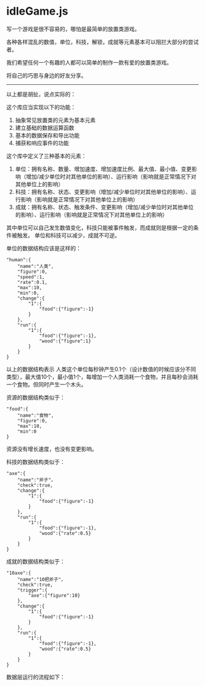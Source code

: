 # idleGame.js

写一个游戏是很不容易的，哪怕是最简单的放置类游戏。

各种各样混乱的数值，单位，科技，解锁，成就等元素基本可以阻拦大部分的尝试者。

我们希望任何一个有趣的人都可以简单的制作一款有爱的放置类游戏。

将自己的巧思与身边的好友分享。












--------------------


以上都是胡扯，说点实际的：

这个库应当实现以下的功能：

1. 抽象常见放置类的元素为基本元素
2. 建立基础的数据运算函数
3. 基本的数据保存和导出功能
4. 捕获和响应事件的功能


这个库中定义了三种基本的元素：

1. 单位：拥有名称、数量、增加速度、增加速度比例、最大值、最小值、变更影响（增加/减少单位时对其他单位的影响）、运行影响（影响就是正常情况下对其他单位上的影响）
2. 科技：拥有名称、状态、变更影响（增加/减少单位时对其他单位的影响）、运行影响（影响就是正常情况下对其他单位上的影响）
3. 成就：拥有名称、状态、触发条件、变更影响（增加/减少单位时对其他单位的影响）、运行影响（影响就是正常情况下对其他单位上的影响）

其中单位可以自己发生数值变化，科技只能被事件触发，而成就则是根据一定的条件被触发。
单位和科技可以减少，成就不可逆。

单位的数据结构应该是这样的：

    "human":{
        "name":"人类",
        "figure":0,
        "speed":1,
        "rate":0.1,
        "max":10,
        "min":0,
        "change":{
            "1":{
                "food":{"figure":-1}
            }
        },
        "run":{
            "1":{
                "food":{"figure":-1},
                "wood":{"figure":1}
            }
        }
    }

以上的数据结构表示 人类这个单位每秒钟产生0.1个（设计数值的时候应该分不同类型），最大值10个，最小值1个，每增加一个人类消耗一个食物，并且每秒会消耗一个食物。但同时产生一个木头。

资源的数据结构类似于：

    "food":{
        "name":"食物",
        "figure":0,
        "max":10,
        "min":0
    }

资源没有增长速度，也没有变更影响。

科技的数据结构类似于：

    "axe":{
        "name":"斧子"，
        "check":true,
        "change":{
            "1":{
                "food":{"figure":-1}
            }
        },
        "run":{
            "1":{
                "food":{"figure":-1},
                "wood":{"rate":0.5}
            }
        }
    }

成就的数据结构类似于：

    "10axe":{
        "name":"10把斧子"，
        "check":true,
        "trigger":{
            "axe":{"figure":10}
        },
        "change":{
            "1":{
                "food":{"figure":-1}
            }
        },
        "run":{
            "1":{
                "food":{"figure":-1},
                "wood":{"rate":0.5}
            }
        }
    }

数据层运行的流程如下：
